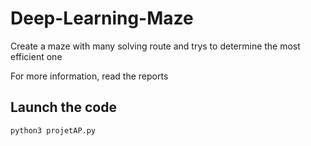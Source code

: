 # Deep-Learning-Maze
Create a maze with many solving route and trys to determine the most efficient one

For more information, read the reports

## Launch the code
```
python3 projetAP.py 
```
